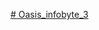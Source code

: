 [# Oasis_infobyte_3](https://www.canva.com/design/DAFuDojNCaA/zXPfoHOT7oV1W4j4_KWJFg/view?utm_content=DAFuDojNCaA&utm_campaign=designshare&utm_medium=link&utm_source=publishsharelink)
